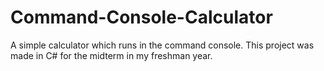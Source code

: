 # Command-Console-Calculator
A simple calculator which runs in the command console.  This project was made in C# for the midterm in my freshman year.
